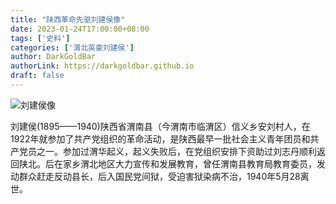 ```yaml
---
title: "陕西革命先驱刘建侯像"
date: 2023-01-24T17:00:00+08:00
tags: ['史料']
categories: ['渭北英豪刘建侯']
author: DarkGoldBar
authorLink: https://darkgoldbar.github.io
draft: false
---
```


![刘建侯像](/images/ljh/刘建侯像.jpg)

刘建侯(1895——1940)陕西省渭南县（今渭南市临渭区）信义乡安刘村人，在1922年就参加了共产党组织的革命活动，是陕西最早一批社会主义青年团员和共产党员之一。参加过渭华起义，起义失败后，在党组织安排下资助过刘志丹顺利返回陕北。后在家乡渭北地区大力宣传和发展教育，曾任渭南县教育局教育委员，发动群众赶走反动县长，后入国民党间狱，受迫害狱染病不治，1940年5月28离世。